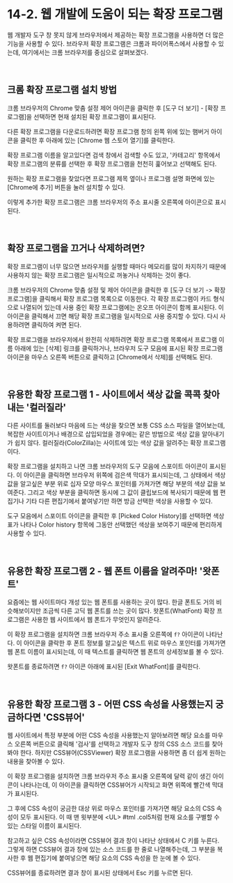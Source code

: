 # 14-2. 웹 개발에 도움이 되는 확장 프로그램
웹 개발자 도구 창 못지 않게 브라우저에서 제공하는 확장 프로그램을 사용하면 더 많은 기능을 사용할 수 있다. 브라우저 확장 프로그램은 크롬과 파이어폭스에서 사용할 수 있는데, 여기에서는 크롬 브라우저를 중심으로 살펴보겠다.

<br>

## 크롬 확장 프로그램 설치 방법
크롬 브라우저의 Chrome 맞춤 설정 제어 아이콘을 클릭한 후 \[도구 더 보기] - \[확장 프로그램]을 선택하면 현재 설치된 확장 프로그램이 표시된다.

다른 확장 프로그램을 다운로드하려면 확장 프로그램 창의 왼쪽 위에 있는 햄버거 아이콘을 클릭한 후 아래에 있는 \[Chrome 웹 스토어 열기]를 클릭한다.

확장 프로그램 이름을 알고있다면 검색 창에서 검색할 수도 있고, '카테고리' 항목에서 확장 프로그램의 분류를 선택한 후 확장 프로그램을 천천히 훑어보고 선택해도 된다.

원하는 확장 프로그램을 찾았다면 프로그램 제목 옆이나 프로그램 설명 화면에 있는 \[Chrome에 추가] 버튼을 눌러 설치할 수 있다.

이렇게 추가한 확장 프로그램은 크롬 브라우저의 주소 표시줄 오른쪽에 아이콘으로 표시된다.

<br>

## 확장 프로그램을 끄거나 삭제하려면?
확장 프로그램이 너무 많으면 브라우저를 실행할 때마다 메모리를 많이 차지하기 때문에 사용하지 않는 확장 프로그램은 일시적으로 꺼놓거나 삭제하는 것이 좋다.

크롬 브라우저의 Chrome 맞춤 설정 및 제어 아이콘을 클릭한 후 \[도구 더 보기 -> 확장 프로그램]을 클릭해서 확장 프로그램 목록으로 이동한다. 각 확장 프로그램이 카드 형식으로 나열되어 있는데 사용 중인 확장 프로그램에는 온오프 아이콘이 함께 표시된다. 이 아이콘을 클릭해서 끄면 해당 확장 프로그램을 일시적으로 사용 중지할 수 있다. 다시 사용하려면 클릭하여 켜면 된다.

확장 프로그램을 브라우저에서 완전히 삭제하려면 확장 프로그램 목록에서 프로그램 이름 아래에 있는 \[삭제] 링크를 클릭하거나, 브라우저 도구 모음에 표시된 확장 프로그램 아이콘을 마우스 오른쪽 버튼으로 클릭하고 \[Chrome에서 삭제]를 선택해도 된다.

<br>

## 유용한 확장 프로그램 1 - 사이트에서 색상 값을 콕콕 찾아내는 '컬러질라'
다른 사이트를 둘러보다 마음에 드는 색상을 찾으면 보통 CSS 소스 파일을 열어보는데, 복잡한 사이트이거나 배경으로 삽입되었을 경우에는 같은 방법으로 색상 값을 알아내기가 쉽지 않다. 컬러질라(ColorZilla)는 사이트에 있는 색상 값을 알려주는 확장 프로그램이다.

확장 프로그램을 설치하고 나면 크롬 브라우저의 도구 모음에 스포이트 아이콘이 표시된다. 이 아이콘을 클릭하면 브라우저 위쪽에 검은색 막대가 표시되는데, 그 상태에서 색상 값을 알고싶은 부분 위로 십자 모양 마우스 포인터를 가져가면 해당 부분의 색상 값을 보여준다. 그리고 색상 부분을 클릭하면 동시에 그 값이 클립보드에 복사되기 때문에 웹 편집기나 기타 다른 편집기에서 붙여넣기만 하면 방금 선택한 색상을 사용할 수 있다.

도구 모음에서 스포이트 아이콘을 클릭한 후 \[Picked Color History]를 선택하면 색상 표가 나타나 Color history 항목에 그동안 선택했던 색상을 보여주기 때문에 편리하게 사용할 수 있다.

<br>

## 유용한 확장 프로그램 2 - 웹 폰트 이름을 알려주마! '왓폰트'
요즘에는 웹 사이트마다 개성 있는 웹 폰트를 사용하는 곳이 많다. 한글 폰트도 거의 비슷해보이지만 조금씩 다른 고딕 웹 폰트를 쓰는 곳이 많다. 왓폰트(WhatFont) 확장 프로그램은 사용한 웹 사이트에서 웹 폰트가 무엇인지 알려준다.

이 확장 프로그램을 설치하면 크롬 브라우저 주소 표시줄 오른쪽에 `f?` 아이콘이 나타난다. 이 아이콘을 클락한 후 폰트 정보를 알고싶은 텍스트 위로 마우스 포인터를 가져가면 웹 폰트 이름이 표시되는데, 이 때 텍스트를 클릭하면 웹 폰트의 상세정보를 볼 수 있다.

왓폰트를 종료하려면 `f?` 아이콘 아래에 표시된 \[Exit WhatFont]를 클릭한다.

<br>

## 유용한 확장 프로그램 3 - 어떤 CSS 속성을 사용했는지 궁금하다면 'CSS뷰어'
웹 사이트에서 특정 부분에 어떤 CSS 속성을 사용했는지 알아보려면 해당 요소를 마우스 오른쪽 버튼으로 클릭해 '검사'를 선택하고 개발자 도구 창의 CSS 소스 코드를 찾아봐야 한다. 하지만 CSS뷰어(CSSViewer) 확장 프로그램을 사용하면 좀 더 쉽게 원하는 내용을 찾아볼 수 있다.

이 확장 프로그램을 설치하면 크롬 브라우저 주소 표시줄 오른쪽에 달력 같이 생긴 아이콘이 나타나는데, 이 아이콘을 클릭하면 CSS뷰어가 시작되고 화면 위쪽에 빨간색 막대가 표시된다.

그 후에 CSS 속성이 궁금한 대상 위로 마우스 포인터를 가져가면 해당 요소의 CSS 속성이 모두 표시된다. 이 때 맨 윗부분에 \<UL> #tml .col5처럼 현재 요소를 구별할 수 있는 스타일 이름이 표시된다.

참고하고 싶은 CSS 속성이라면 CSS뷰어 결과 창이 나타난 상태에서 C 키를 누른다. 그렇게 하면 CSS뷰어 결과 창에 있는 소스 코드를 한 줄로 나열해주는데, 그 부분을 복사한 후 웹 편집기에 붙여넣으면 해당 요소의 CSS 속성을 한 눈에 볼 수 있다.

CSS뷰어를 종료하려면 결과 창이 표시된 상태에서 Esc 키를 누르면 된다.

